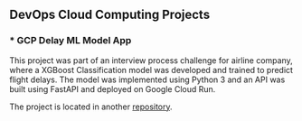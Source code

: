 ## DevOps Cloud Computing Projects

### * GCP Delay ML Model App

This project was part of an interview process challenge for airline company, where a XGBoost 
Classification model was developed and trained to predict flight delays. The model was 
implemented using Python 3 and an API was built using FastAPI and deployed on Google Cloud Run.

The project is located in another [repository](https://github.com/scaceresg/proj-challenge-LATAM.git).
